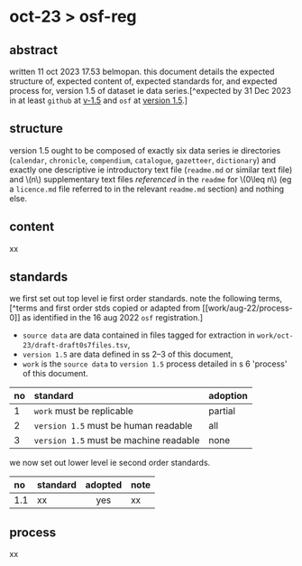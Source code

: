 # oct-23 > osf-reg
## abstract
written 11 oct 2023 17.53 belmopan. this document details the expected structure of, expected content of, expected standards for, and expected process for, version 1.5 of dataset ie data series.[^expected by 31 Dec 2023 in at least `github` at [v-1.5](https://github.com/aenavidad/historical-series-re-Belize/tree/main/v-1.5) and `osf` at [version 1.5](https://osf.io/27mx5/).]

## structure
version 1.5 ought to be composed of exactly six data series ie directories (`calendar`, `chronicle`, `compendium`, `catalogue`, `gazetteer`, `dictionary`) and exactly one descriptive ie introductory text file (`readme.md` or similar text file) and \\(n\\) supplementary text files *referenced* in the `readme` for \\(0\leq n\\) (eg a `licence.md` file referred to in the relevant `readme.md` section) and nothing else.

## content
xx

## standards
we first set out top level ie first order standards. note the following terms,[^terms and first order stds copied or adapted from [[work/aug-22/process-0]] as identified in the 16 aug 2022 `osf` registration.]
- `source data` are data contained in files tagged for extraction in `work/oct-23/draft-draft0s7files.tsv`,
- `version 1.5` are data defined in ss 2–3 of this document,
- `work` is the `source data` to `version 1.5` process detailed in s 6 'process' of this document.

| no | standard | adoption |
|:--|:--|:--|
| 1 | `work` must be replicable | partial |
| 2 | `version 1.5` must be human readable | all |
| 3 | `version 1.5` must be machine readable | none |

we now set out lower level ie second order standards.

| no | standard | adopted | note |
|:--|:--|:--:|:--|
| 1.1 | xx | yes | xx |

## process
xx
